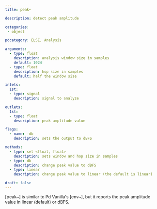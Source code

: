 ```yaml
---
title: peak~

description: detect peak amplitude

categories:
 - object

pdcategory: ELSE, Analysis

arguments:
  - type: float
    description: analysis window size in samples
    default: 1024
  - type: float
    description: hop size in samples
    default: half the window size

inlets:
  1st:
  - type: signal
    description: signal to analyze

outlets:
  1st:
  - type: float
    description: peak amplitude value

flags:
  - name: -db
    description: sets the output to dBFS

methods:
  - type: set <float, float>
    description: sets window and hop size in samples
  - type: db
    description: change peak value to dBFS
  - type: linear
    description: change peak value to linear (the default is linear)

draft: false
---
```


[peak~] is similar to Pd Vanilla's [env~], but it reports the peak amplitude value in linear (default) or dBFS.

